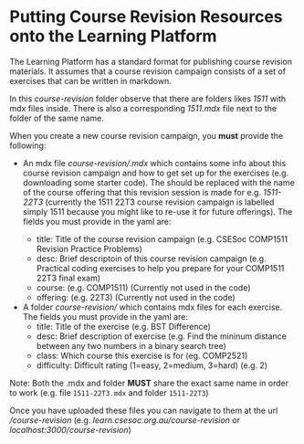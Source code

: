 # Putting Course Revision Resources onto the Learning Platform

The Learning Platform has a standard format for publishing course revision materials. It assumes that a course revision campaign consists of a set of exercises that can be written in markdown.


In this *course-revision* folder observe that there are folders likes *1511* with mdx files inside. There is also a corresponding *1511.mdx* file next to the folder of the same name.

When you create a new course revision campaign, you **must** provide the following:

- An mdx file *course-revision/<course-offering>.mdx* which contains some info about this course revision campaign and how to get set up for the exercises (e.g. downloading some starter code). The <course-offering> should be replaced with the name of the course offering that this revision session is made for e.g. *1511-22T3* (currently the 1511 22T3 course revision campaign is labelled simply 1511 because you might like to re-use it for future offerings). The fields you must provide in the yaml are:
  - title: Title of the course revision campaign (e.g. CSESoc COMP1511 Revision Practice Problems)
  - desc: Brief descriptoin of this course revision campaign (e.g. Practical coding exercises to help you prepare for your COMP1511 22T3 final exam)
  - course: (e.g. COMP1511) (Currently not used in the code)
  - offering: (e.g. 22T3) (Currently not used in the code)
- A folder *course-revision/<course-offering>* which contains mdx files for each exercise. The fields you must provide in the yaml are:
  - title: Title of the exercise (e.g. BST Difference)
  - desc: Brief description of exercise (e.g. Find the mininum distance between any two numbers in a binary search tree)
  - class: Which course this exercise is for (eg. COMP2521)
  - difficulty: Difficult rating (1=easy, 2=medium, 3=hard) (e.g. 2)

Note: Both the <course-offering>.mdx and <course-offering> folder **MUST** share the exact same name in order to work (e.g. file `1511-22T3.mdx` and folder `1511-22T3`)

Once you have uploaded these files you can navigate to them at the url */course-revision* (e.g. *learn.csesoc.org.au/course-revision* or *localhost:3000/course-revision*)